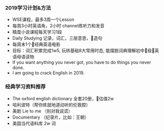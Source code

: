### 2019学习计划&方法 ###      
* WSE课程，最多3周一个Lesson      
* 每周3小时英语角，2小时 channel练听力和发音      
* 精度小说课程每天学习1段      
* Daily Studying 记录，词汇，三层意思，造句    
* 每周末1个经典英语电影      
* 目标：词汇积累完成1w5, 玩转基础8大常用时态, 能摆脱词典理解初中级英语母语读物    
* If you want anything you never got, you have to do things you never done.    
* I am going to crack English in 2019.  


### 经典学习资料推荐 ###     
* The oxford english dictionary 全套20册，估值2w    
* 哈利波特（帮你练就地道动听的伦敦腔）     
* 美剧 Lie to me （别对我说谎）     
* Documentary （纪录片，比如：王朝）     
* 美国当代语料库 2w 词     
  